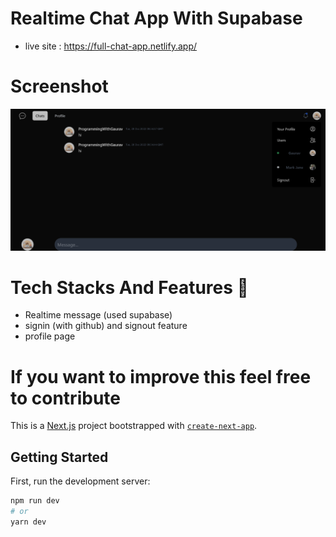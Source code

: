 # Realtime Chat App With Supabase
- live site : https://full-chat-app.netlify.app/

# Screenshot
![Screenshot](./app/public/Screenshot.png)

# Tech Stacks And Features 🌟
- Realtime message (used supabase)
- signin (with github) and signout feature
- profile page

# If you want to improve this feel free to contribute

This is a [Next.js](https://nextjs.org/) project bootstrapped with [`create-next-app`](https://github.com/vercel/next.js/tree/canary/packages/create-next-app).

## Getting Started

First, run the development server:

```bash
npm run dev
# or
yarn dev
```
